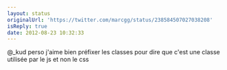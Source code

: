 ```yaml
---
layout: status
originalUrl: 'https://twitter.com/marcgg/status/238584507027038208'
isReply: true
date: 2012-08-23 10:32:33
---
```


@_kud perso j'aime bien préfixer les classes pour dire que c'est une classe utilisée par le js et non le css

